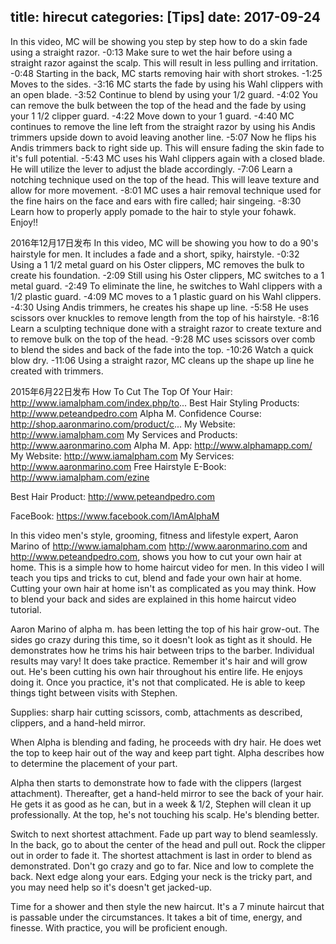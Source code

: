 title: hirecut
categories: [Tips]
date: 2017-09-24 
---
In this video, MC will be showing you step by step how to do a skin fade using a straight razor.
-0:13 Make sure to wet the hair before using a straight razor against the scalp. This will result in less pulling and irritation.
-0:48 Starting in the back, MC starts removing hair with short strokes. 
-1:25 Moves to the sides. 
-3:16 MC starts the fade by using his Wahl clippers with an open blade.
-3:52 Continue to blend by using your 1/2 guard.
-4:02 You can remove the bulk between the top of the head and the fade by using your 1 1/2 clipper guard.
-4:22 Move down to your 1 guard.
-4:40 MC continues to remove the line left from the straight razor by using his Andis trimmers upside down to avoid leaving another line.
-5:07 Now he flips his Andis trimmers back to right side up. This will ensure fading the skin fade to it's full potential.
-5:43 MC uses his Wahl clippers again with a closed blade. He will utilize the lever to adjust the blade accordingly.
-7:06 Learn a notching technique used on the top of the head. This will leave texture and allow for more movement.
-8:01 MC uses a hair removal technique used for the fine hairs on the face and ears with fire called; hair singeing.
-8:30 Learn how to properly apply pomade to the hair to style your fohawk.
Enjoy!!


2016年12月17日发布
In this video, MC will be showing you how to do a 90's hairstyle for men. It includes a fade and a short, spiky, hairstyle.
-0:32 Using a 1 1/2 metal guard on his Oster clippers, MC removes the bulk to create his foundation.
-2:09 Still using his Oster clippers, MC switches to a 1 metal guard.
-2:49 To eliminate the line, he switches to Wahl clippers with a 1/2 plastic guard.
-4:09 MC moves to a 1 plastic guard on his Wahl clippers.
-4:30 Using Andis trimmers, he creates his shape up line.
-5:58 He uses scissors over knuckles to remove length from the top of his hairstyle.
-8:16 Learn a sculpting technique done with a straight razor to create texture and to remove bulk on the top of the head.
-9:28 MC uses scissors over comb to blend the sides and back of the fade into the top.
-10:26 Watch a quick blow dry.
-11:06 Using a straight razor, MC cleans up the shape up line he created with trimmers.



2015年6月22日发布
How To Cut The Top Of Your Hair: http://www.iamalpham.com/index.php/to...
Best Hair Styling Products: http://www.peteandpedro.com
Alpha M. Confidence Course: http://shop.aaronmarino.com/product/c...
My Website: http://www.iamalpham.com
My Services and Products: http://www.aaronmarino.com
Alpha M. App: http://www.alphamapp.com/
My Website: http://www.iamalpham.com
My Services: http://www.aaronmarino.com
Free Hairstyle E-Book: http://www.iamalpham.com/ezine

Best Hair Product: http://www.peteandpedro.com

FaceBook: https://www.facebook.com/IAmAlphaM

In this video men's style, grooming, fitness and lifestyle expert, Aaron Marino of http://www.iamalpham.com http://www.aaronmarino.com and http://www.peteandpedro.com, shows you how to cut your own hair at home. This is a simple how to home haircut video for men. In this video I will teach you tips and tricks to cut, blend and fade your own hair at home. Cutting your own hair at home isn't as complicated as you may think. How to blend your back and sides are explained in this home haircut video tutorial. 

Aaron Marino of alpha m. has been letting the top of his hair grow-out. The sides go crazy during this time, so it doesn't look as tight as it should. He demonstrates how he trims his hair between trips to the barber.
Individual results may vary! It does take practice. Remember it's hair and will grow out.
He's been cutting his own hair throughout his entire life. He enjoys doing it. Once you practice, it's not that complicated. He is able to keep things tight between visits with Stephen.

Supplies: sharp hair cutting scissors, comb, attachments as described, clippers, and a hand-held mirror.

When Alpha is blending and fading, he proceeds with dry hair. He does wet the top to keep hair out of the way and keep part tight. Alpha describes how to determine the placement of your part.

Alpha then starts to demonstrate how to fade with the clippers (largest attachment). Thereafter, get a hand-held mirror to see the back of your hair. He gets it as good as he can, but in a week & 1/2, Stephen will clean it up professionally. At the top, he's not touching his scalp. He's blending better.

Switch to next shortest attachment. Fade up part way to blend seamlessly. In the back, go to about the center of the head and pull out. Rock the clipper out in order to fade it. The shortest attachment is last in order to blend as demonstrated. Don't go crazy and go to far. Nice and low to complete the back. Next edge along your ears. Edging your neck is the tricky part, and you may need help so it's doesn't get jacked-up.

Time for a shower and then style the new haircut. It's a 7 minute haircut that is passable under the circumstances. It takes a bit of time, energy, and finesse. With practice, you will be proficient enough.